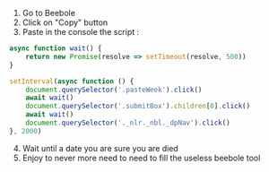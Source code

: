 1) Go to Beebole
2) Click on "Copy" button
3) Paste in the console the script :
```javascript
async function wait() {
    return new Promise(resolve => setTimeout(resolve, 500))
}

setInterval(async function () {
    document.querySelector('.pasteWeek').click()
    await wait()
    document.querySelector('.submitBox').children[0].click()
    await wait()
    document.querySelector('._nlr._nbl._dpNav').click()
}, 2000)
```
4) Wait until a date you are sure you are died
5) Enjoy to never more need to need to fill the useless beebole tool
